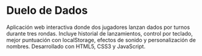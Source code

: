 # Duelo de Dados 
Aplicación web interactiva donde dos jugadores lanzan dados por turnos durante tres rondas. Incluye historial de lanzamientos, control por teclado, mejor puntuación con localStorage, efectos de sonido y personalización de nombres. Desarrollado con HTML5, CSS3 y JavaScript.
